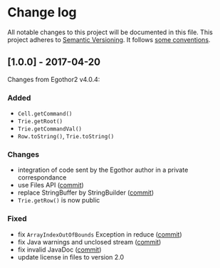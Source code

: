 # Change log
All notable changes to this project will be documented in this file.
This project adheres to [Semantic Versioning](http://semver.org/). It follows [some conventions](http://keepachangelog.com/).
 
## [1.0.0] - 2017-04-20

Changes from Egothor2 v4.0.4:

### Added
- `Cell.getCommand()`
- `Trie.getRoot()`
- `Trie.getCommandVal()`
- `Row.toString()`, `Trie.toString()`

### Changes
- integration of code sent by the Egothor author in a private correspondance
- use Files API ([commit](https://github.com/BuddhistDigitalResourceCenter/egothor-stemmer/commit/a08f960b98cbecabfd9f8020dcc2cfd5fe077ad4))
- replace StringBuffer by StringBuilder ([commit](https://github.com/BuddhistDigitalResourceCenter/egothor-stemmer/commit/9a48758d9273af05b7e52962543fcee26d5ba0a9))
- `Trie.getRow()` is now public

### Fixed
- fix `ArrayIndexOutOfBounds` Exception in reduce ([commit](https://github.com/BuddhistDigitalResourceCenter/egothor-stemmer/commit/16c253ed7a31fd3652b1a6b1abfb4f12c32acce9))
- fix Java warnings and unclosed stream ([commit](https://github.com/BuddhistDigitalResourceCenter/egothor-stemmer/commit/70632e55a9361cadd80c6e1e3edac7aa95909f2e))
- fix invalid JavaDoc ([commit](https://github.com/BuddhistDigitalResourceCenter/egothor-stemmer/commit/c3dcbb8d7f7046392ff320bbc85c82de7955e582))
- update license in files to version 2.0